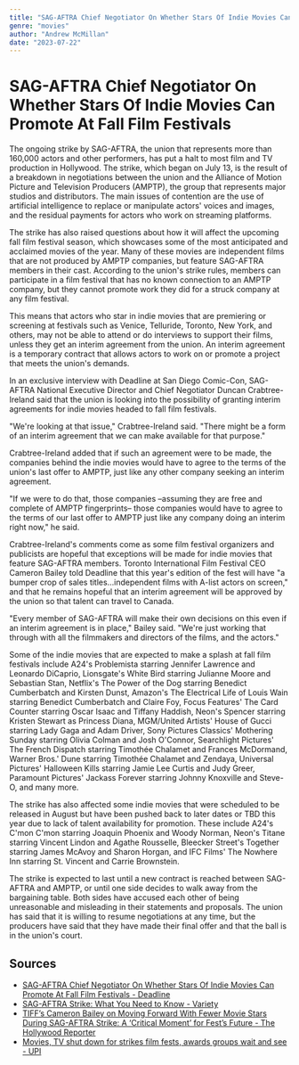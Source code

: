 ```yaml
---
title: "SAG-AFTRA Chief Negotiator On Whether Stars Of Indie Movies Can Promote At Fall Film Festivals"
genre: "movies"
author: "Andrew McMillan"
date: "2023-07-22"
---
```


# SAG-AFTRA Chief Negotiator On Whether Stars Of Indie Movies Can Promote At Fall Film Festivals

The ongoing strike by SAG-AFTRA, the union that represents more than 160,000 actors and other performers, has put a halt to most film and TV production in Hollywood. The strike, which began on July 13, is the result of a breakdown in negotiations between the union and the Alliance of Motion Picture and Television Producers (AMPTP), the group that represents major studios and distributors. The main issues of contention are the use of artificial intelligence to replace or manipulate actors' voices and images, and the residual payments for actors who work on streaming platforms.

The strike has also raised questions about how it will affect the upcoming fall film festival season, which showcases some of the most anticipated and acclaimed movies of the year. Many of these movies are independent films that are not produced by AMPTP companies, but feature SAG-AFTRA members in their cast. According to the union's strike rules, members can participate in a film festival that has no known connection to an AMPTP company, but they cannot promote work they did for a struck company at any film festival.

This means that actors who star in indie movies that are premiering or screening at festivals such as Venice, Telluride, Toronto, New York, and others, may not be able to attend or do interviews to support their films, unless they get an interim agreement from the union. An interim agreement is a temporary contract that allows actors to work on or promote a project that meets the union's demands.

In an exclusive interview with Deadline at San Diego Comic-Con, SAG-AFTRA National Executive Director and Chief Negotiator Duncan Crabtree-Ireland said that the union is looking into the possibility of granting interim agreements for indie movies headed to fall film festivals.

"We're looking at that issue," Crabtree-Ireland said. "There might be a form of an interim agreement that we can make available for that purpose."

Crabtree-Ireland added that if such an agreement were to be made, the companies behind the indie movies would have to agree to the terms of the union's last offer to AMPTP, just like any other company seeking an interim agreement.

"If we were to do that, those companies –assuming they are free and complete of AMPTP fingerprints– those companies would have to agree to the terms of our last offer to AMPTP just like any company doing an interim right now," he said.

Crabtree-Ireland's comments come as some film festival organizers and publicists are hopeful that exceptions will be made for indie movies that feature SAG-AFTRA members. Toronto International Film Festival CEO Cameron Bailey told Deadline that this year's edition of the fest will have "a bumper crop of sales titles…independent films with A-list actors on screen," and that he remains hopeful that an interim agreement will be approved by the union so that talent can travel to Canada.

"Every member of SAG-AFTRA will make their own decisions on this even if an interim agreement is in place," Bailey said. "We're just working that through with all the filmmakers and directors of the films, and the actors."

Some of the indie movies that are expected to make a splash at fall film festivals include A24's Problemista starring Jennifer Lawrence and Leonardo DiCaprio, Lionsgate's White Bird starring Julianne Moore and Sebastian Stan, Netflix's The Power of the Dog starring Benedict Cumberbatch and Kirsten Dunst, Amazon's The Electrical Life of Louis Wain starring Benedict Cumberbatch and Claire Foy, Focus Features' The Card Counter starring Oscar Isaac and Tiffany Haddish, Neon's Spencer starring Kristen Stewart as Princess Diana, MGM/United Artists' House of Gucci starring Lady Gaga and Adam Driver, Sony Pictures Classics' Mothering Sunday starring Olivia Colman and Josh O'Connor, Searchlight Pictures' The French Dispatch starring Timothée Chalamet and Frances McDormand, Warner Bros.' Dune starring Timothée Chalamet and Zendaya, Universal Pictures' Halloween Kills starring Jamie Lee Curtis and Judy Greer, Paramount Pictures' Jackass Forever starring Johnny Knoxville and Steve-O, and many more.

The strike has also affected some indie movies that were scheduled to be released in August but have been pushed back to later dates or TBD this year due to lack of talent availability for promotion. These include A24's C'mon C'mon starring Joaquin Phoenix and Woody Norman, Neon's Titane starring Vincent Lindon and Agathe Rousselle, Bleecker Street's Together starring James McAvoy and Sharon Horgan, and IFC Films' The Nowhere Inn starring St. Vincent and Carrie Brownstein.

The strike is expected to last until a new contract is reached between SAG-AFTRA and AMPTP, or until one side decides to walk away from the bargaining table. Both sides have accused each other of being unreasonable and misleading in their statements and proposals. The union has said that it is willing to resume negotiations at any time, but the producers have said that they have made their final offer and that the ball is in the union's court.

## Sources

- [SAG-AFTRA Chief Negotiator On Whether Stars Of Indie Movies Can Promote At Fall Film Festivals - Deadline](https://deadline.com/2023/07/actors-strike-tiff-venice-festivals-stars-indie-movies-comic-con-1235445536/)
- [SAG-AFTRA Strike: What You Need to Know - Variety](https://variety.com/2023/film/news/sag-aftra-strike-what-you-need-to-know-1235674567/)
- [TIFF’s Cameron Bailey on Moving Forward With Fewer Movie Stars During SAG-AFTRA Strike: A ‘Critical Moment’ for Fest’s Future - The Hollywood Reporter](https://www.hollywoodreporter.com/movies/movie-news/tiff-cameron-bailey-festival-fewer-stars-critical-moment-1235677248/)
- [Movies, TV shut down for strikes film fests, awards groups wait and see - UPI](https://www.upi.com/Entertainment_News/2023/07/19/movies-tv-strikes-fests-awards/4961689708988/)
